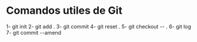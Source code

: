 # Comandos utiles de Git

1- git init
2- git add .
3- git commit
4- git reset .
5- git checkout -- .
6- git log 
7- git commit --amend
